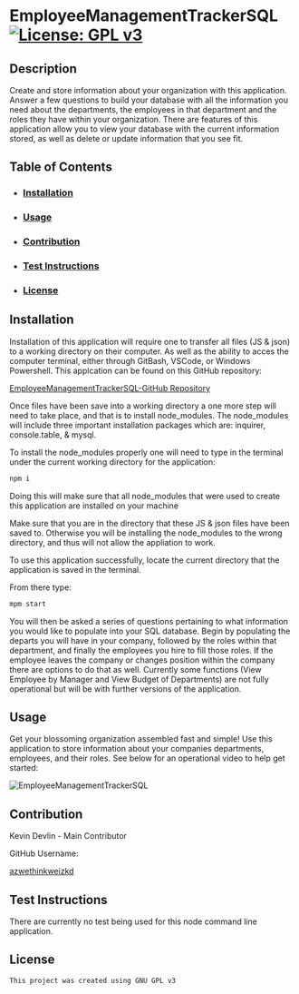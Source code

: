 # EmployeeManagementTrackerSQL [![License: GPL v3](https://img.shields.io/badge/License-GPLv3-blue.svg)](https://www.gnu.org/licenses/gpl-3.0)

## Description

Create and store information about your organization with this application. Answer a few questions to build your database with all the information you need about the departments, the employees in that department and the roles they have within your organization. There are features of this application allow you to view your database with the current information stored, as well as delete or update information that you see fit.

## Table of Contents

- ### [Installation](#installation)
- ### [Usage](#usage)
- ### [Contribution](#contribution)
- ### [Test Instructions](#testInstructions)
- ### [License](#License)

## Installation

Installation of this application will require one to transfer all files (JS & json) to a working directory on their computer. As well as the ability to acces the computer terminal, either through GitBash, VSCode, or Windows Powershell. This applcation can be found on this GitHub repository:

[EmployeeManagementTrackerSQL-GitHub Repository](https://github.com/azwethinkweizkd/EmployeeManagementTrackerSQL)

Once files have been save into a working directory a one more step will need to take place, and that is to install node_modules. The node_modules will include three important installation packages which are: inquirer, console.table, & mysql.

To install the node_modules properly one will need to type in the terminal under the current working directory for the application:

```bash
npm i
```

Doing this will make sure that all node_modules that were used to create this application are installed on your machine

Make sure that you are in the directory that these JS & json files have been saved to. Otherwise you will be installing the node_modules to the wrong directory, and thus will not allow the appliation to work.

To use this application successfully, locate the current directory that the application is saved in the terminal.

From there type:

```bash
mpm start
```

You will then be asked a series of questions pertaining to what information you would like to populate into your SQL database. Begin by populating the departs you will have in your company, followed by the roles within that department, and finally the employees you hire to fill those roles. If the employee leaves the company or changes position within the company there are options to do that as well. Currently some functions (View Employee by Manager and View Budget of Departments) are not fully operational but will be with further versions of the application.

## Usage

Get your blossoming organization assembled fast and simple! Use this application to store information about your companies departments, employees, and their roles. See below for an operational video to help get started:

![EmployeeManagementTrackerSQL](assets/gif/12-SQL-screenshot)

## Contribution

Kevin Devlin - Main Contributor

GitHub Username:

[azwethinkweizkd](https://github.com/azwethinkweizkd)

## Test Instructions

There are currently no test being used for this node command line application.

## License

    This project was created using GNU GPL v3
